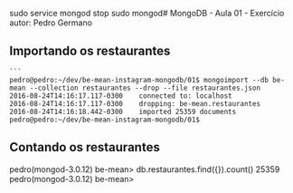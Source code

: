 sudo service mongod stop
sudo mongod# MongoDB - Aula 01 - Exercício
autor: Pedro Germano

## Importando os restaurantes

    ```
    pedro@pedro:~/dev/be-mean-instagram-mongodb/01$ mongoimport --db be-mean --collection restaurantes --drop --file restaurantes.json
    2016-08-24T14:16:17.117-0300	connected to: localhost
    2016-08-24T14:16:17.117-0300	dropping: be-mean.restaurantes
    2016-08-24T14:16:18.442-0300	imported 25359 documents
    pedro@pedro:~/dev/be-mean-instagram-mongodb/01$


## Contando os restaurantes
pedro(mongod-3.0.12) be-mean> db.restaurantes.find({}).count()
25359
pedro(mongod-3.0.12) be-mean>
